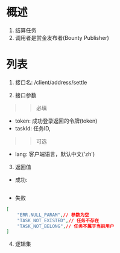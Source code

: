 # 概述

1. 结算任务
2. 调用者是赏金发布者(Bounty Publisher)

# 列表

1. 接口名: /client/address/settle

2. 接口参数

>>必填
* token: 成功登录返回的令牌(token)
* taskId: 任务ID,

>>可选
* lang: 客户端语言，默认中文('zh')

3. 返回值
* 成功:
```json
```

* 失败
```json
[
    "ERR.NULL_PARAM",// 参数为空
    "TASK_NOT_EXISTED",// 任务不存在
    "TASK_NOT_BELONG",// 任务不属于当前用户
]
```

4. 逻辑集